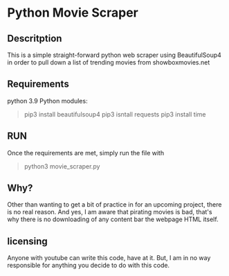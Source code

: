 # Python Movie Scraper
## Descritption
This is a simple straight-forward python web scraper using BeautifulSoup4 in order to pull down a list of trending movies from showboxmovies.net

## Requirements
python 3.9
Python modules:
> pip3 install beautifulsoup4
> pip3 isntall requests
> pip3 install time

## RUN
Once the requirements are met, simply run the file with
> python3 movie_scraper.py

## Why?
Other than wanting to get a bit of practice in for an upcoming project, there is no real reason.
And yes, I am aware that pirating movies is bad, that's why there is no downloading of any content bar the webpage HTML itself.

## licensing
Anyone with youtube can write this code, have at it. But, I am in no way responsible for anything you decide to do with this code. 
